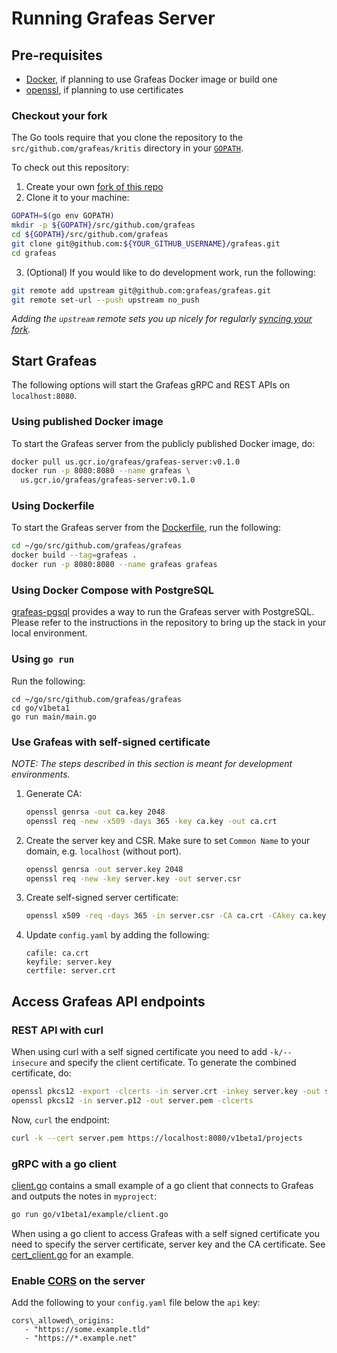 # Running Grafeas Server

## Pre-requisites

* [Docker](https://www.docker.com/get-started), if planning to use Grafeas
  Docker image or build one
* [openssl](https://www.openssl.org/), if planning to use certificates

### Checkout your fork

The Go tools require that you clone the repository to the `src/github.com/grafeas/kritis` directory
in your [`GOPATH`](https://github.com/golang/go/wiki/SettingGOPATH).

To check out this repository:

1. Create your own [fork of this
  repo](https://help.github.com/articles/fork-a-repo/)
2. Clone it to your machine:

  ```bash
  GOPATH=$(go env GOPATH)
  mkdir -p ${GOPATH}/src/github.com/grafeas
  cd ${GOPATH}/src/github.com/grafeas
  git clone git@github.com:${YOUR_GITHUB_USERNAME}/grafeas.git
  cd grafeas
  ```
  
3. (Optional) If you would like to do development work, run the following:

  ```bash
  git remote add upstream git@github.com:grafeas/grafeas.git
  git remote set-url --push upstream no_push
  ```

_Adding the `upstream` remote sets you up nicely for regularly [syncing your
fork](https://help.github.com/articles/syncing-a-fork/)._

## Start Grafeas

The following options will start the Grafeas gRPC and REST APIs on `localhost:8080`.

### Using published Docker image

To start the Grafeas server from the publicly published Docker image, do:

```bash
docker pull us.gcr.io/grafeas/grafeas-server:v0.1.0
docker run -p 8080:8080 --name grafeas \
  us.gcr.io/grafeas/grafeas-server:v0.1.0
```

### Using Dockerfile

To start the Grafeas server from the [Dockerfile](../Dockerfile), run the following:

```bash
cd ~/go/src/github.com/grafeas/grafeas
docker build --tag=grafeas .
docker run -p 8080:8080 --name grafeas grafeas
```

### Using Docker Compose with PostgreSQL

[grafeas-pgsql](https://github.com/grafeas/grafeas-pgsql) provides a way to run
the Grafeas server with PostgreSQL. Please refer to the instructions in the
repository to bring up the stack in your local environment.

### Using `go run`

Run the following:

```shell
cd ~/go/src/github.com/grafeas/grafeas
cd go/v1beta1
go run main/main.go
```

### Use Grafeas with self-signed certificate

_NOTE: The steps described in this section is meant for development environments._

1. Generate CA:

    ```bash
    openssl genrsa -out ca.key 2048
    openssl req -new -x509 -days 365 -key ca.key -out ca.crt
    ```

1. Create the server key and CSR. Make sure to set `Common Name` to your domain, e.g. `localhost` (without port).

    ```bash
    openssl genrsa -out server.key 2048
    openssl req -new -key server.key -out server.csr
    ```

1. Create self-signed server certificate:

    ```bash
    openssl x509 -req -days 365 -in server.csr -CA ca.crt -CAkey ca.key -set_serial 01 -out server.crt
    ```
1. Update `config.yaml` by adding the following:

    ```
    cafile: ca.crt
    keyfile: server.key
    certfile: server.crt
    ```

## Access Grafeas API endpoints

### REST API with curl

When using curl with a self signed certificate you need to add `-k/--insecure` and specify the client certificate. To generate the combined certificate, do:

```bash
openssl pkcs12 -export -clcerts -in server.crt -inkey server.key -out server.p12
openssl pkcs12 -in server.p12 -out server.pem -clcerts
```

Now, `curl` the endpoint:

```bash
curl -k --cert server.pem https://localhost:8080/v1beta1/projects
```

### gRPC with a go client

[client.go](../go/v1beta1/example/client.go) contains a small example of a go
client that connects to Grafeas and outputs the notes in `myproject`:

```bash
go run go/v1beta1/example/client.go
```

When using a go client to access Grafeas with a self signed certificate you need to specify the server certificate, server key and the CA certificate. See [cert\_client\.go](../go/v1beta1/example/cert_client/cert_client.go) for an example.

### Enable [CORS](https://enable-cors.org/) on the server

Add the following to your `config.yaml` file below the `api` key:

```
cors\_allowed\_origins:
   - "https://some.example.tld"
   - "https://*.example.net"
```
